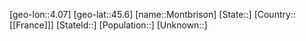 ﻿---
location: [45.6,4.07]
type: City
tags:
- geo/City


SpocWebEntityId: 32565
isDeleted: false
confidential: public

---
[geo-lon::4.07]
[geo-lat::45.6]
[name::Montbrison]
[State::]
[Country::[[France]]]
[StateId::]
[Population::]
[Unknown::]


